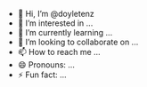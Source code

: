 - 👋 Hi, I’m @doyletenz
- 👀 I’m interested in ...
- 🌱 I’m currently learning ...
- 💞️ I’m looking to collaborate on ...
- 📫 How to reach me ...
- 😄 Pronouns: ...
- ⚡ Fun fact: ...

<!---
doyletenz/doyletenz is a ✨ special ✨ repository because its `README.md` (this file) appears on your GitHub profile.
You can click the Preview link to take a look at your changes.
--->
